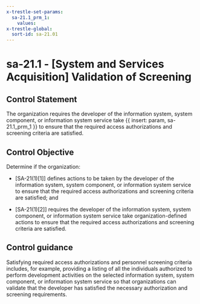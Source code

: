 ```yaml
---
x-trestle-set-params:
  sa-21.1_prm_1:
    values:
x-trestle-global:
  sort-id: sa-21.01
---
```


# sa-21.1 - \[System and Services Acquisition\] Validation of Screening

## Control Statement

The organization requires the developer of the information system, system component, or information system service take {{ insert: param, sa-21.1_prm_1 }} to ensure that the required access authorizations and screening criteria are satisfied.

## Control Objective

Determine if the organization:

- \[SA-21(1)[1]\] defines actions to be taken by the developer of the information system, system component, or information system service to ensure that the required access authorizations and screening criteria are satisfied; and

- \[SA-21(1)[2]\] requires the developer of the information system, system component, or information system service take organization-defined actions to ensure that the required access authorizations and screening criteria are satisfied.

## Control guidance

Satisfying required access authorizations and personnel screening criteria includes, for example, providing a listing of all the individuals authorized to perform development activities on the selected information system, system component, or information system service so that organizations can validate that the developer has satisfied the necessary authorization and screening requirements.
